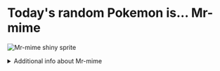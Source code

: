 # Today's random Pokemon is... Mr-mime

![Mr-mime shiny sprite](https://raw.githubusercontent.com/PokeAPI/sprites/master/sprites/pokemon/shiny/122.png)

<details>
<summary>Additional info about Mr-mime</summary>

| srpite type | image |
|------|------|
| back_default | ![Mr-mime back_default sprite](https://raw.githubusercontent.com/PokeAPI/sprites/master/sprites/pokemon/back/122.png) |
| back_shiny | ![Mr-mime back_shiny sprite](https://raw.githubusercontent.com/PokeAPI/sprites/master/sprites/pokemon/back/shiny/122.png) |
| front_default | ![Mr-mime front_default sprite](https://raw.githubusercontent.com/PokeAPI/sprites/master/sprites/pokemon/122.png) | </details>